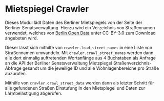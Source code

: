 # Mietspiegel Crawler

Dieses Modul lädt Daten des Berliner Mietspiegels von der Seite der Berliner 
Senatsverwaltung. Hierzu wird ein Verzeichnis von Straßennamen verwendet, welches
von [Berlin Open Data](1) unter CC-BY-3.0 zum Download angeboten wird.

Dieser lässt sich mithilfe von `crawler.load_street_names` in eine Liste von 
Straßennamen umwandeln. Mit `crawler.crawl_street_names` werden dann alle 
dort einmalig auftretenden Wortanfänge aus 4 Buchstaben als Anfrage an die 
API der Berliner Senatsverwaltung Mietspiegel Straßenverzichnis-Abfrage gesandt
um die jeweilige ID und alle Wohnlagenbereiche pro Straße abzurufen.

Mithilfe von `crawler.crawl_street_data` werden dann als letzter Schritt für 
alle gefundenen Straßen Einstufung in den Mietspiegel und Daten zur Lärmbelästigung
abgerufen.

[1]: https://daten.berlin.de/datensaetze/stra%C3%9Fenverzeichnis